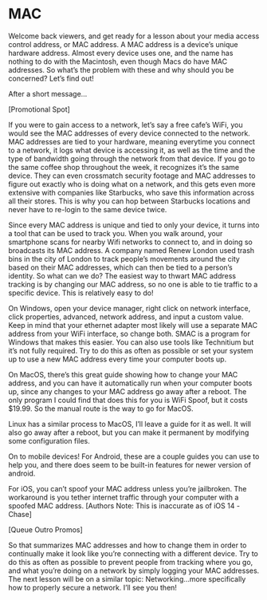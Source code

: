 # MAC

Welcome back viewers, and get ready for a lesson about your media access
control address, or MAC address. A MAC address is a device’s unique hardware
address. Almost every device uses one, and the name has nothing to do with the
Macintosh, even though Macs do have MAC addresses. So what’s the problem
with these and why should you be concerned? Let’s find out!

After a short message…

[Promotional Spot]

If you were to gain access to a network, let’s say a free cafe’s WiFi, you would see
the MAC addresses of every device connected to the network. MAC addresses are
tied to your hardware, meaning everytime you connect to a network, it logs what
device is accessing it, as well as the time and the type of bandwidth going
through the network from that device. If you go to the same coffee shop
throughout the week, it recognizes it’s the same device. They can even
crossmatch security footage and MAC addresses to figure out exactly who is
doing what on a network, and this gets even more extensive with companies like
Starbucks, who save this information across all their stores. This is why you can
hop between Starbucks locations and never have to re-login to the same device
twice.

Since every MAC address is unique and tied to only your device, it turns into a
tool that can be used to track you. When you walk around, your smartphone
scans for nearby Wifi networks to connect to, and in doing so broadcasts its MAC
address. A company named Renew London used trash bins in the city of London
to track people’s movements around the city based on their MAC addresses,
which can then be tied to a person’s identity. So what can we do?
The easiest way to thwart MAC address tracking is by changing our MAC
address, so no one is able to tie traffic to a specific device. This is relatively easy
to do! 

On Windows, open your device manager, right click on network interface,
click properties, advanced, network address, and input a custom value. Keep in
mind that your ethernet adapter most likely will use a separate MAC address
from your WiFi interface, so change both. SMAC is a program for Windows that
makes this easier. You can also use tools like Technitium but it’s not fully
required. Try to do this as often as possible or set your system up to use a new
MAC address every time your computer boots up.

On MacOS, there’s this great guide showing how to change your MAC address,
and you can have it automatically run when your computer boots up, since any
changes to your MAC address go away after a reboot. The only program I could
find that does this for you is WiFi Spoof, but it costs $19.99. So the manual route is
the way to go for MacOS.

Linux has a similar process to MacOS, I’ll leave a guide for it as well. It will also go
away after a reboot, but you can make it permanent by modifying some
configuration files.

On to mobile devices! For Android, these are a couple guides you can use to help
you, and there does seem to be built-in features for newer version of android.

For iOS, you can’t spoof your MAC address unless you’re jailbroken. The
workaround is you tether internet traffic through your computer with a spoofed
MAC address. [Authors Note: This is inaccurate as of iOS 14 -Chase]

[Queue Outro Promos]

So that summarizes MAC addresses and how to change them in order to
continually make it look like you’re connecting with a different device. Try to do
this as often as possible to prevent people from tracking where you go, and what
you’re doing on a network by simply logging your MAC addresses. The next
lesson will be on a similar topic: Networking...more specifically how to properly
secure a network. I’ll see you then!